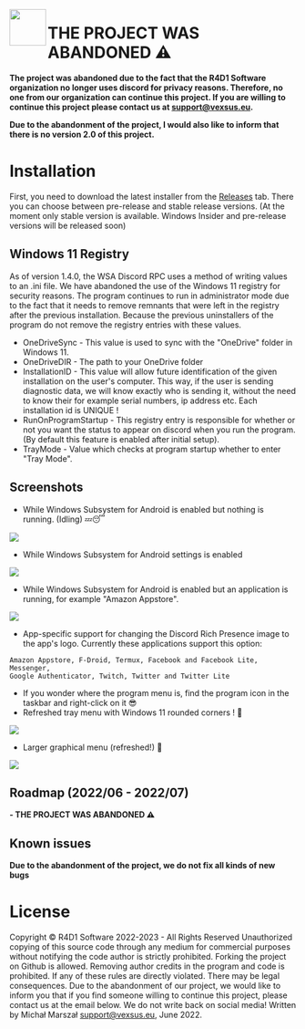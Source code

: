 <a href="url"><img src="https://i.imgur.com/Z719RMu.png" align="left" height="64" width="64" ></a>

# THE PROJECT WAS ABANDONED ⚠️
**The project was abandoned due to the fact that the R4D1 Software organization no longer uses discord for privacy reasons. Therefore, no one from our organization can continue this project. If you are willing to continue this project please contact us at support@vexsus.eu.**

**Due to the abandonment of the project, I would also like to inform that there is no version 2.0 of this project.**

# Installation

First, you need to download the latest installer from the [Releases](https://github.com/VEXSUS/WSA-Discord-RPC/releases/tag/1.4.0_stable) tab. There you can choose between pre-release and stable release versions. (At the moment only stable version is available. Windows Insider and pre-release versions will be released soon)

## Windows 11 Registry
As of version 1.4.0, the WSA Discord RPC uses a method of writing values to an .ini file. We have abandoned the use of the Windows 11 registry for security reasons. The program continues to run in administrator mode due to the fact that it needs to remove remnants that were left in the registry after the previous installation. Because the previous uninstallers of the program do not remove the registry entries with these values.

* OneDriveSync - This value is used to sync with the "OneDrive" folder in Windows 11.
* OneDriveDIR - The path to your OneDrive folder
* InstallationID - This value will allow future identification of the given installation on the user's computer. This way, if the user is sending diagnostic data, we will know exactly who is sending it, without the need to know their for example serial numbers, ip address etc. Each installation id is UNIQUE !
* RunOnProgramStartup - This registry entry is responsible for whether or not you want the status to appear on discord when you run the program. (By default this feature is enabled after initial setup).
* TrayMode - Value which checks at program startup whether to enter "Tray Mode".

## Screenshots
* While Windows Subsystem for Android is enabled but nothing is running. (Idling) 💤😴

![](https://i.imgur.com/MSTHchm.png)

* While Windows Subsystem for Android settings is enabled

![](https://i.imgur.com/Rmm7cYl.png)

* While Windows Subsystem for Android is enabled but an application is running, for example "Amazon Appstore".

![](https://i.imgur.com/024F25C.png)

* App-specific support for changing the Discord Rich Presence image to the app's logo. Currently these applications support this option:
```
Amazon Appstore, F-Droid, Termux, Facebook and Facebook Lite, Messenger, 
Google Authenticator, Twitch, Twitter and Twitter Lite
```

* If you wonder where the program menu is, find the program icon in the taskbar and right-click on it 😎
* Refreshed tray menu with Windows 11 rounded corners ! 💙

![](https://i.imgur.com/yTKbRZt.png)

* Larger graphical menu (refreshed!) 💞

![](https://i.imgur.com/4A00326.png)

## Roadmap (2022/06 - 2022/07)

**- THE PROJECT WAS ABANDONED ⚠️**

## Known issues
**Due to the abandonment of the project, we do not fix all kinds of new bugs**

# License
Copyright ©️ R4D1 Software 2022-2023 - All Rights Reserved
Unauthorized copying of this source code through any medium for
commercial purposes without notifying the code author is strictly prohibited.
Forking the project on Github is allowed.
Removing author credits in the program and code is prohibited.
If any of these rules are directly violated. There may be legal consequences.
Due to the abandonment of our project, we would like to inform you that if you find someone willing to continue this project, please contact us at the email below. We do not write back on social media!
Written by Michał Marszał <support@vexsus.eu>, June 2022.

